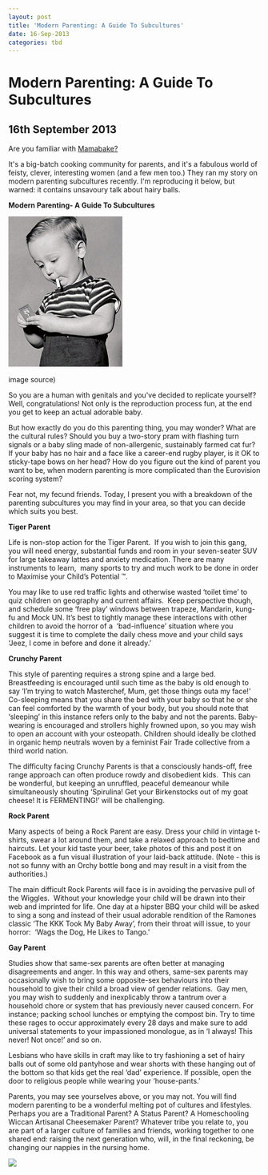 ```yaml
---
layout: post
title: 'Modern Parenting: A Guide To Subcultures'
date: 16-Sep-2013
categories: tbd
---
```


# Modern Parenting: A Guide To Subcultures

## 16th September 2013

Are you familiar with <a href="http://mamabake.com/">Mamabake?</a>

It's a big-batch cooking community for parents,   and it's a fabulous world of feisty, clever, interesting women (and a few men too.) They ran my story on modern parenting subcultures recently. I'm reproducing it below, but warned: it contains unsavoury talk about hairy balls.

**Modern Parenting- A Guide To Subcultures**

<img class="photo-horiz" src="/images/2013/09/tumblr_liecgfgj831qegy8do1_500-228x300.jpg" />

<p (<a href="http://vintagegal.tumblr.com/post/9988559073">image source</a>)</p>

So you are a human with genitals and you've decided to replicate yourself? Well, congratulations! Not only is the reproduction process fun, at the end you get to keep an actual adorable baby.

But how exactly do you do this parenting thing, you may wonder? What are the cultural rules? Should you buy a two-story pram with flashing turn signals or a baby sling made of non-allergenic, sustainably farmed cat fur? If your baby has no hair and a face like a career-end rugby player, is it OK to sticky-tape bows on her head? How do you figure out the kind of parent you want to be, when modern parenting is more complicated than the Eurovision scoring system?

Fear not, my fecund friends. Today, I present you with a breakdown of the parenting subcultures you may find in your area, so that you can decide which suits you best.

**Tiger Parent**

Life is non-stop action for the Tiger Parent.  If you wish to join this gang, you will need energy, substantial funds and room in your seven-seater SUV for large takeaway lattes and anxiety medication. There are many instruments to learn,  many sports to try and much work to be done in order to Maximise your Child’s Potential ™.

You may like to use red traffic lights and otherwise wasted ‘toilet time’ to quiz children on geography and current affairs.  Keep perspective though, and schedule some ‘free play’ windows between trapeze, Mandarin, kung-fu and Mock UN. It’s best to tightly manage these interactions with other children to avoid the horror of a  ‘bad-influence’ situation where you suggest it is time to complete the daily chess move and your child says ‘Jeez, I come in before and done it already.’

**Crunchy Parent**

This style of parenting requires a strong spine and a large bed. Breastfeeding is encouraged until such time as the baby is old enough to say ‘I’m trying to watch Masterchef, Mum, get those things outa my face!’ Co-sleeping means that you share the bed with your baby so that he or she can feel comforted by the warmth of your body, but you should note that ‘sleeping’ in this instance refers only to the baby and not the parents. Baby-wearing is encouraged and strollers highly frowned upon, so you may wish to open an account with your osteopath. Children should ideally be clothed in organic hemp neutrals woven by a feminist Fair Trade collective from a third world nation.

The difficulty facing Crunchy Parents is that a consciously hands-off, free range approach can often produce rowdy and disobedient kids.  This can be wonderful, but keeping an unruffled, peaceful demeanour while simultaneously shouting ‘Spirulina! Get your Birkenstocks out of my goat cheese! It is FERMENTING!’ will be challenging.

**Rock Parent**

Many aspects of being a Rock Parent are easy. Dress your child in vintage t-shirts, swear a lot around them, and take a relaxed approach to bedtime and haircuts. Let your kid taste your beer, take photos of this and post it on Facebook as a fun visual illustration of your laid-back attitude. (Note - this is not so funny with an Orchy bottle bong and may result in a visit from the authorities.)

The main difficult Rock Parents will face is in avoiding the pervasive pull of the Wiggles.  Without your knowledge your child will be drawn into their web and imprinted for life. One day at a hipster BBQ your child will be asked to sing a song and instead of their usual adorable rendition of the Ramones classic ‘The KKK Took My Baby Away’, from their throat will issue, to your horror:  ‘Wags the Dog, He Likes to Tango.’

**Gay Parent**

Studies show that same-sex parents are often better at managing disagreements and anger. In this way and others, same-sex parents may occasionally wish to bring some opposite-sex behaviours into their household to give their child a broad view of gender relations.  Gay men, you may wish to suddenly and inexplicably throw a tantrum over a household chore or system that has previously never caused concern. For instance; packing school lunches or emptying the compost bin. Try to time these rages to occur approximately every 28 days and make sure to add universal statements to your impassioned monologue, as in ‘I always! This never! Not once!’ and so on.

Lesbians who have skills in craft may like to try fashioning a set of hairy balls out of some old pantyhose and wear shorts with these hanging out of the bottom so that kids get the real ‘dad’ experience. If possible, open the door to religious people while wearing your ‘house-pants.’

Parents, you may see yourselves above, or you may not. You will find modern parenting to be a wonderful melting pot of cultures and lifestyles. Perhaps you are a Traditional Parent? A Status Parent? A Homeschooling Wiccan Artisanal Cheesemaker Parent? Whatever tribe you relate to, you are part of a larger culture of families and friends, working together to one shared end: raising the next generation who, will, in the final reckoning, be changing our nappies in the nursing home.

<a href="http://www.facebook.com/sharer.php?u=&amp;linkname=Modern%20Parenting%3A%20A%20Guide%20To%20Subcultures"><img class="photo-horiz" src="http://shongjog.files.wordpress.com/2008/04/share-on-facebook.gif?" />
